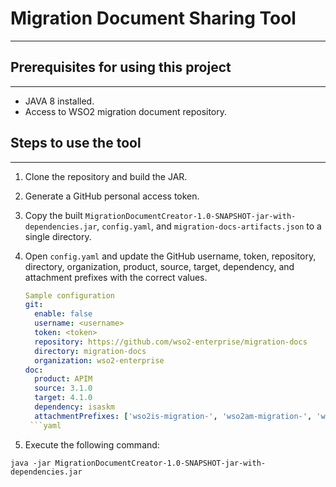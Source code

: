 # Migration Document Sharing Tool
___

## Prerequisites for using this project
___

* JAVA 8 installed.
* Access to WSO2 migration document repository.

## Steps to use the tool
___

1. Clone the repository and build the JAR.
2. Generate a GitHub personal access token.
3. Copy the built `MigrationDocumentCreator-1.0-SNAPSHOT-jar-with-dependencies.jar`, `config.yaml`, and `migration-docs-artifacts.json` to a single directory.
4. Open `config.yaml` and update the GitHub username, token, repository, directory, organization, product, source, target, dependency, and attachment prefixes with the correct values.

   ```yaml
   Sample configuration
   git:
     enable: false
     username: <username>
     token: <token>
     repository: https://github.com/wso2-enterprise/migration-docs
     directory: migration-docs
     organization: wso2-enterprise
   doc:
     product: APIM
     source: 3.1.0
     target: 4.1.0
     dependency: isaskm
     attachmentPrefixes: ['wso2is-migration-', 'wso2am-migration-', 'wso2is-extensions-', 'org.wso2.carbon.apimgt.migrate.client-']
    ```yaml
5. Execute the following command:
````
java -jar MigrationDocumentCreator-1.0-SNAPSHOT-jar-with-dependencies.jar
````